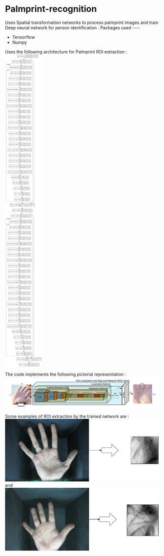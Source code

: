 # Palmprint-recognition
Uses Spatial transformation networks to process palmprint images and train Deep neural network for person identification .
Packages used ----
 - Tensorflow
 - Numpy

Uses the following architecture for Palmprint ROI extraction :
![Architecture](Palm_ROI_extractor_model.png) 

The code implements the following pictorial representation :
![Spatial_transform_net](config2.PNG)  

Some examples of ROI extraction by the trained network are :
![Ex:1](diagram2.png)  and ![Ex:2](diagram3.png)    
